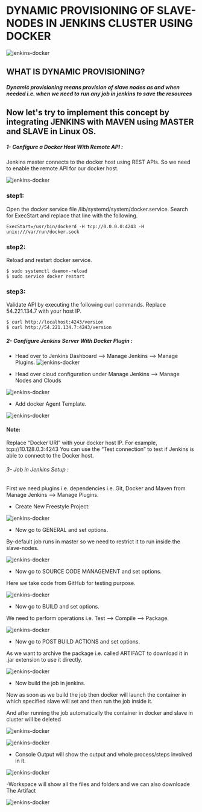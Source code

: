 # DYNAMIC PROVISIONING OF SLAVE-NODES IN JENKINS CLUSTER USING DOCKER

![jenkins-docker](https://github.com/OussamaMaroufi/Dynamic-provisioning-of-slave-node-jenkins/blob/main/images/jenkins-docker.png?raw=true)


## WHAT IS DYNAMIC PROVISIONING?

##### Dynamic provisioning means provision of slave nodes as and when needed i.e. when we need to run any job in jenkins to save the resources


## Now let's try to implement this concept by integrating JENKINS with MAVEN using MASTER and SLAVE in Linux OS.


##### 1- Configure a Docker Host With Remote API :

Jenkins master connects to the docker host using REST APIs. So we need to enable the remote API for our docker host.

![jenkins-docker](https://github.com/OussamaMaroufi/Dynamic-provisioning-of-slave-node-jenkins/blob/main/images/remote-api.png?raw=true)

### step1:
Open the docker service file /lib/systemd/system/docker.service. Search for ExecStart and replace that line with the following.

```
ExecStart=/usr/bin/dockerd -H tcp://0.0.0.0:4243 -H unix:///var/run/docker.sock
```

### step2:
Reload and restart docker service.

```
$ sudo systemctl daemon-reload
$ sudo service docker restart
```
### step3:
 Validate API by executing the following curl commands. Replace 54.221.134.7 with your host IP.

 ```
$ curl http://localhost:4243/version
$ curl http://54.221.134.7:4243/version
 ```

 ##### 2- Configure Jenkins Server With Docker Plugin : 

 - Head over to Jenkins Dashboard –> Manage Jenkins –> Manage Plugins.
![jenkins-docker](https://github.com/OussamaMaroufi/Dynamic-provisioning-of-slave-node-jenkins/blob/main/images/docker-plugin.png?raw=true)



- Head over cloud configuration under Manage Jenkins –> Manage Nodes and Clouds


![jenkins-docker](https://github.com/OussamaMaroufi/Dynamic-provisioning-of-slave-node-jenkins/blob/main/images/config-cloud.png?raw=true)

- Add docker Agent Template.


![jenkins-docker](https://github.com/OussamaMaroufi/Dynamic-provisioning-of-slave-node-jenkins/blob/main/images/docker-agent-template.png?raw=true)



#### Note:
 Replace “Docker URI” with your docker host IP. For example, tcp://10.128.0.3:4243 You can use the “Test connection” to test if Jenkins is able to connect to the Docker host.




 ###### 3- Job in Jenkins Setup :

 First we need plugins i.e. dependencies i.e. Git, Docker and Maven from Manage Jenkins --> Manage Plugins.

- Create New Freestyle Project:

![jenkins-docker](https://github.com/OussamaMaroufi/Dynamic-provisioning-of-slave-node-jenkins/blob/main/images/step1.png?raw=true)

- Now go to GENERAL and set options.

By-default job runs in master so we need to restrict it to run inside the slave-nodes.

![jenkins-docker](https://github.com/OussamaMaroufi/Dynamic-provisioning-of-slave-node-jenkins/blob/main/images/step2.png?raw=true)


- Now go to SOURCE CODE MANAGEMENT and set options.

Here we take code from GitHub for testing purpose.

![jenkins-docker](https://github.com/OussamaMaroufi/Dynamic-provisioning-of-slave-node-jenkins/blob/main/images/step3.png?raw=true)

- Now go to BUILD and set options.

We need to perform operations i.e. Test --> Compile --> Package.


![jenkins-docker](https://github.com/OussamaMaroufi/Dynamic-provisioning-of-slave-node-jenkins/blob/main/images/step4.png?raw=true)

- Now go to POST BUILD ACTIONS and set options.

As we want to archive the package i.e. called ARTIFACT to download it in .jar extension to use it directly.

![jenkins-docker](https://github.com/OussamaMaroufi/Dynamic-provisioning-of-slave-node-jenkins/blob/main/images/step5.png?raw=true)

-  Now build the job in jenkins.

Now as soon as we build the job then docker will launch the container in which specified slave will set and then run the job inside it.

And after running the job automatically the container in docker and slave in cluster will be deleted


![jenkins-docker](https://github.com/OussamaMaroufi/Dynamic-provisioning-of-slave-node-jenkins/blob/main/images/step6.png?raw=true)

![jenkins-docker](https://github.com/OussamaMaroufi/Dynamic-provisioning-of-slave-node-jenkins/blob/main/images/step7.png?raw=true)

- Console Output will show the output and whole process/steps involved in it.

![jenkins-docker](https://github.com/OussamaMaroufi/Dynamic-provisioning-of-slave-node-jenkins/blob/main/images/step8.png?raw=true)

-Workspace will show all the files and folders and we can also downloade The Artifact

![jenkins-docker](https://github.com/OussamaMaroufi/Dynamic-provisioning-of-slave-node-jenkins/blob/main/images/step9.png?raw=true)










